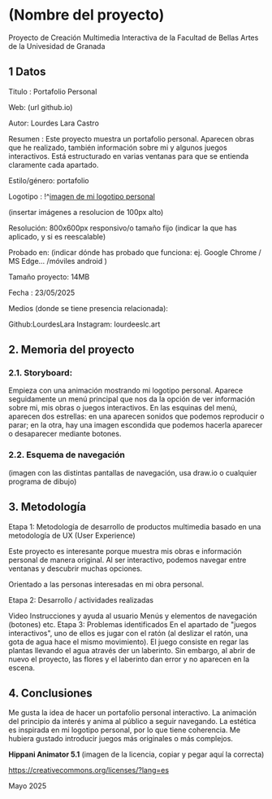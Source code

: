 # (Nombre del proyecto)
Proyecto de Creación Multimedia Interactiva de la Facultad de Bellas Artes de la Univesidad de Granada

## 1 Datos
Titulo : Portafolio Personal

Web: (url github.io)

Autor: Lourdes Lara Castro

Resumen : Este proyecto muestra un portafolio personal. Aparecen obras que he realizado, también información sobre mi y algunos juegos interactivos. Está estructurado en varias ventanas para que se entienda claramente cada apartado. 

Estilo/género: portafolio

Logotipo : !^[imagen de mi logotipo personal](https://mail.google.com/mail/u/0/popout?ver=1xaru2sqr78c9#attid%253Datt_196fcd5b56a5e905_0.1_9750e89a_d00d2580_78c35cad_88b9f962_2579e338%25252FIMG_3424.JPG)

(insertar imágenes a resolucion de 100px alto)

Resolución: 800x600px responsivo/o tamaño fijo (indicar la que has aplicado, y si es reescalable)

Probado en: (indicar dónde has probado que funciona: ej. Google Chrome / MS Edge... /móviles android )

Tamaño proyecto: 14MB

Fecha : 23/05/2025

Medios (donde se tiene presencia relacionada):

Github:LourdesLara
Instagram: lourdeeslc.art

## 2. Memoria del proyecto
### 2.1. Storyboard:
Empieza con una animación mostrando mi logotipo personal. Aparece seguidamente un menú principal que nos da la opción de ver información sobre mi, mis obras o juegos interactivos. En las esquinas del menú, aparecen dos estrellas: en una aparecen sonidos que podemos reproducir o parar; en la otra, hay una imagen escondida que podemos hacerla aparecer o desaparecer mediante botones.
### 2.2. Esquema de navegación
(imagen con las distintas pantallas de navegación, usa draw.io o cualquier programa de dibujo)

## 3. Metodología

Etapa 1: Metodología de desarrollo de productos multimedia basado en una metodología de UX (User Experience)

Este proyecto es interesante porque muestra mis obras e información personal de manera original. Al ser interactivo, podemos navegar entre ventanas y descubrir muchas opciones.

Orientado a las personas interesadas en mi obra personal.

Etapa 2: Desarrollo / actividades realizadas

Video
Instrucciones y ayuda al usuario
Menús y elementos de navegación (botones)
etc.
Etapa 3: Problemas identificados
En el apartado de "juegos interactivos", uno de ellos es jugar con el ratón (al deslizar el ratón, una gota de agua hace el mismo movimiento). El juego consiste en regar las plantas llevando el agua através der un laberinto. Sin embargo, al abrir de nuevo el proyecto, las flores y el laberinto dan error y no aparecen en la escena. 

## 4. Conclusiones
Me gusta la idea de hacer un portafolio personal interactivo. La animación del principio da interés y anima al público a seguir navegando. La estética es inspirada en mi logotipo personal, por lo que tiene coherencia. Me hubiera gustado introducir juegos más originales o más complejos.


**Hippani Animator 5.1**
(imagen de la licencia, copiar y pegar aquí la correcta)

https://creativecommons.org/licenses/?lang=es

Mayo 2025
